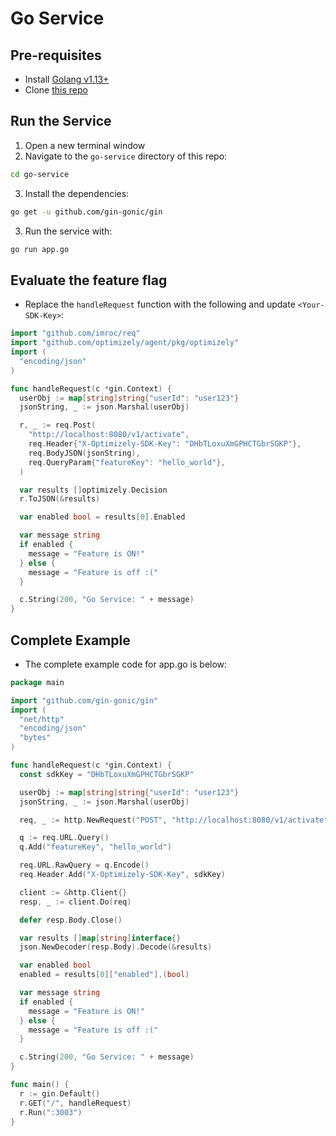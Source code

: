 # Go Service

## Pre-requisites
- Install [Golang v1.13+](https://golang.org/dl/)
- Clone [this repo](https://github.com/asaschachar/oplty-in-microservice-example)

## Run the Service
1. Open a new terminal window
2. Navigate to the `go-service` directory of this repo:
```bash
cd go-service
```
3. Install the dependencies:
```bash
go get -u github.com/gin-gonic/gin
```

3. Run the service with:
```bash
go run app.go
```

## Evaluate the feature flag
- Replace the `handleRequest` function with the following and update `<Your-SDK-Key>`:
```go
import "github.com/imroc/req"
import "github.com/optimizely/agent/pkg/optimizely"
import (
  "encoding/json"
)

func handleRequest(c *gin.Context) {
  userObj := map[string]string{"userId": "user123"}
  jsonString, _ := json.Marshal(userObj)

  r, _ := req.Post(
    "http://localhost:8080/v1/activate",
    req.Header{"X-Optimizely-SDK-Key": "DHbTLoxuXmGPHCTGbrSGKP"},
    req.BodyJSON(jsonString),
    req.QueryParam{"featureKey": "hello_world"},
  )

  var results []optimizely.Decision
  r.ToJSON(&results)

  var enabled bool = results[0].Enabled

  var message string
  if enabled {
    message = "Feature is ON!"
  } else {
    message = "Feature is off :("
  }

  c.String(200, "Go Service: " + message)
}
```

## Complete Example
- The complete example code for app.go is below:
```go
package main

import "github.com/gin-gonic/gin"
import (
  "net/http"
  "encoding/json"
  "bytes"
)

func handleRequest(c *gin.Context) {
  const sdkKey = "DHbTLoxuXmGPHCTGbrSGKP"

  userObj := map[string]string{"userId": "user123"}
  jsonString, _ := json.Marshal(userObj)

  req, _ := http.NewRequest("POST", "http://localhost:8080/v1/activate", bytes.NewBuffer(jsonString))

  q := req.URL.Query()
  q.Add("featureKey", "hello_world")

  req.URL.RawQuery = q.Encode()
  req.Header.Add("X-Optimizely-SDK-Key", sdkKey)

  client := &http.Client{}
  resp, _ := client.Do(req)

  defer resp.Body.Close()

  var results []map[string]interface{}
  json.NewDecoder(resp.Body).Decode(&results)

  var enabled bool
  enabled = results[0]["enabled"].(bool)

  var message string
  if enabled {
    message = "Feature is ON!"
  } else {
    message = "Feature is off :("
  }

  c.String(200, "Go Service: " + message)
}

func main() {
  r := gin.Default()
  r.GET("/", handleRequest)
  r.Run(":3003")
}
```
